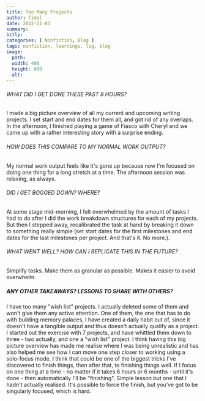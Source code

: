 ```yaml
---
title: Too Many Projects
author: fidel
date: 2022-11-03
summary: 
bitly: 
categories: [ Nonfiction, Blog ]
tags: nonfiction, learnings, log, blog
image:
  path: 
  width: 400 
  height: 600 
  alt:
---
```


<!---Thursday 03 November 2022--->

###### WHAT DID I GET DONE THESE PAST 8 HOURS?
I made a big picture overview of all my current and upcoming writing projects. I set start and end dates for them all, and got rid of any overlaps. In the afternoon, I finished playing a game of Fiasco with Cheryl and we came up with a rather interesting story with a surprise ending.			

###### HOW DOES THIS COMPARE TO MY NORMAL WORK OUTPUT?
My normal work output feels like it's gone up because now I'm focused on doing one thing for a long stretch at a time. The afternoon session was relaxing, as always.


###### DID I GET BOGGED DOWN? WHERE?
At some stage mid-morning, I felt overwhelmed by the amount of tasks I had to do after I did the work breakdown structures for each of my projects. But then I stepped away, recalibrated the task at hand by breaking it down to something really simple (set start dates for the first milestones and end dates for the last milestones per project. And that's it. No more.).

###### WHAT WENT WELL? HOW CAN I REPLICATE THIS IN THE FUTURE?
Simplify tasks. Make them as granular as possible. Makes it easier to avoid overwhelm.


##### ANY OTHER TAKEAWAYS? LESSONS TO SHARE WITH OTHERS?
I have too many "wish list" projects. I actually deleted some of them and won't give them any active attention. One of them, the one that has to do with building memory palaces, I have created a daily habit out of, since it doesn't have a tangible output and thus doesn't actually qualify as a project. I started out the exercise with 7 projects, and have whittled them down to three - two actually, and one a "wish list" project. I think having this big picture overview has made me realise where I was being unrealistic and has also helped me see how I can move one step closer to working using a solo-focus mode. I think that could be one of the biggest tricks I've discovered to finish things, then after that, to finishing things well. If I focus on one thing at a time - no matter if it takes 6 hours or 6 months - until it's done - then automatically I'll be "finishing". Simple lesson but one that I hadn't actually realised. It's possible to force the finish, but you've got to be singularly focused, which is hard.